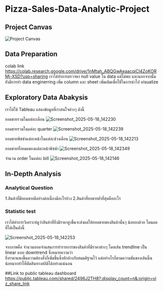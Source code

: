 # Pizza-Sales-Data-Analytic-Project

## Project Canvas
![Project Canvas](https://github.com/user-attachments/assets/a12eee2f-4ca4-4ec2-87ed-f03ab7895a8e)


## Data Preparation
colab link
https://colab.research.google.com/drive/1nMtah_ABQGwAeaacqiCl4ZoKORMj-XSD?usp=sharing 
เราได้ทำการตรวจหา null value ใน data แต่ไม่พบ และนอกจากนั้นยังมีการทำ data enginerring เพิ่ม column และ sheet เพิ่มเติมเพื่อใช้ในการนำไป visualize 

## Exploratory Data Abakysis 
เราได้ใช้ Tableau แสดงข้อมูลที่เราสนใจต่างๆ ดังนี้

 ยอดขายรวมในแต่ละเดือน
![Screenshot_2025-05-18_142230](https://github.com/user-attachments/assets/41abadc7-6519-4983-830a-b2bcf591fc96)

ยอดขายรวมในแต่ละ quarter
![Screenshot_2025-05-18_142239](https://github.com/user-attachments/assets/5064b9fc-4732-4fb8-b87b-d0930e62412f)

ยอดขายพิซซ่าแต่ละหน้าในแต่ละช่วงเดือน
![Screenshot_2025-05-18_142213](https://github.com/user-attachments/assets/ea7f8384-b7fd-4586-a575-45d634b371e8)

ยอดขายทั้งหมดของแต่ละหน้าพิซซ่า
![Screenshot_2025-05-18_142349](https://github.com/user-attachments/assets/c1af1cc9-e3d3-4539-8886-bf9d679f4ab8)

จำนวน order ในแต่ละ bill 
![Screenshot_2025-05-18_142146](https://github.com/user-attachments/assets/bb9c3a71-1ff6-46fa-9a7e-4cc16fe04d87)

## In-Depth Analysis
### Analytical Question
1.สินค้าที่มียอดขายดีอย่างต่อเนื่องมีอะไรบ้าง
2.สินค้าที่ยอขายต่ำที่สุดคืออะไร
### Statistic test
เราได้ทำการวิเคราะห์ดูว่าสินค้าที่ยิ่งมีราคาสูงขึ้นจะส่งผลให้ยอดขายของสินค้านั้นๆ น้อยลงด้วย
โดนผลที่ได้เป็นดังนี้

![Screenshot_2025-05-18_142253](https://github.com/user-attachments/assets/3cd82278-45bb-418c-a803-06e4bb869605)

จากภาพคือ จำนวนยอดจำนสนการทำรายการของสินค้าที่มีราคาต่างๆ โดยเส้น trendline เป็น linear แบบ  downtrend ซึ่งหมายความว่า  
ยิ่งราคาแพงขึ้นความต้องสั่งก็เพิ่มขึ้นซึ่งหักล้างกับสมมติฐานไว้ แต่อย่างไรก็ตามความชันของเส้นนี้นน้อยมากทำให็ตัดสินทางสถิติได้อย่างแน่นอน

##Link to public tableau dashboard
https://public.tableau.com/shared/2496J2TH8?:display_count=n&:origin=viz_share_link



